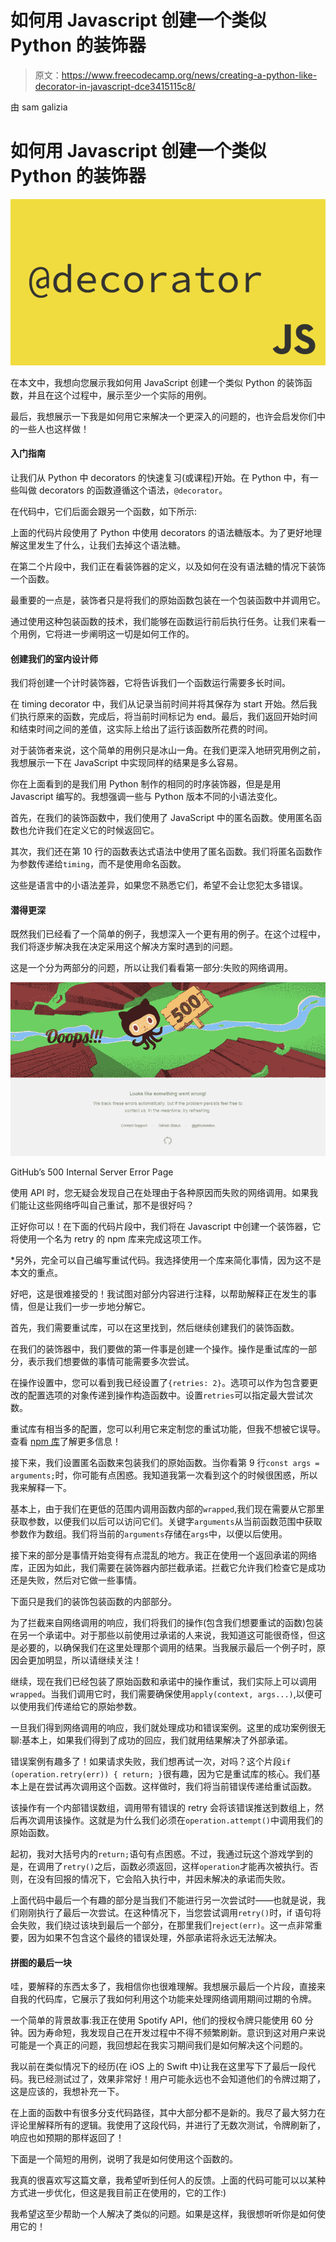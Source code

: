 # 如何用 Javascript 创建一个类似 Python 的装饰器

> 原文：<https://www.freecodecamp.org/news/creating-a-python-like-decorator-in-javascript-dce3415115c8/>

由 sam galizia

# 如何用 Javascript 创建一个类似 Python 的装饰器

![1*nIO9zHIGk94uWLQ-XwRd9g](img/994da15da9f17223ce8c188a7aab0046.png)

在本文中，我想向您展示我如何用 JavaScript 创建一个类似 Python 的装饰函数，并且在这个过程中，展示至少一个实际的用例。

最后，我想展示一下我是如何用它来解决一个更深入的问题的，也许会启发你们中的一些人也这样做！

#### 入门指南

让我们从 Python 中 decorators 的快速复习(或课程)开始。在 Python 中，有一些叫做 decorators 的函数遵循这个语法，`@decorator`。

在代码中，它们后面会跟另一个函数，如下所示:

上面的代码片段使用了 Python 中使用 decorators 的语法糖版本。为了更好地理解这里发生了什么，让我们去掉这个语法糖。

在第二个片段中，我们正在看装饰器的定义，以及如何在没有语法糖的情况下装饰一个函数。

最重要的一点是，装饰者只是将我们的原始函数包装在一个包装函数中并调用它。

通过使用这种包装函数的技术，我们能够在函数运行前后执行任务。让我们来看一个用例，它将进一步阐明这一切是如何工作的。

#### 创建我们的室内设计师

我们将创建一个计时装饰器，它将告诉我们一个函数运行需要多长时间。

在 timing decorator 中，我们从记录当前时间并将其保存为 start 开始。然后我们执行原来的函数，完成后，将当前时间标记为 end。最后，我们返回开始时间和结束时间之间的差值，这实际上给出了运行该函数所花费的时间。

对于装饰者来说，这个简单的用例只是冰山一角。在我们更深入地研究用例之前，我想展示一下在 JavaScript 中实现同样的结果是多么容易。

你在上面看到的是我们用 Python 制作的相同的时序装饰器，但是是用 Javascript 编写的。我想强调一些与 Python 版本不同的小语法变化。

首先，在我们的装饰函数中，我们使用了 JavaScript 中的匿名函数。使用匿名函数也允许我们在定义它的时候返回它。

其次，我们还在第 10 行的函数表达式语法中使用了匿名函数。我们将匿名函数作为参数传递给`timing`，而不是使用命名函数。

这些是语言中的小语法差异，如果您不熟悉它们，希望不会让您犯太多错误。

#### 潜得更深

既然我们已经看了一个简单的例子，我想深入一个更有用的例子。在这个过程中，我们将逐步解决我在决定采用这个解决方案时遇到的问题。

这是一个分为两部分的问题，所以让我们看看第一部分:失败的网络调用。

![1*1PHgY3g8dvTa-UtKJ6LUlg](img/1b769f72d4a89fe7d2bd324dd2ce7ab1.png)

GitHub’s 500 Internal Server Error Page

使用 API 时，您无疑会发现自己在处理由于各种原因而失败的网络调用。如果我们能让这些网络呼叫自己重试，那不是很好吗？

正好你可以！在下面的代码片段中，我们将在 Javascript 中创建一个装饰器，它将使用一个名为 retry 的 npm 库来完成这项工作。

*另外，完全可以自己编写重试代码。我选择使用一个库来简化事情，因为这不是本文的重点。

好吧，这是很难接受的！我试图对部分内容进行注释，以帮助解释正在发生的事情，但是让我们一步一步地分解它。

首先，我们需要重试库，可以在这里找到，然后继续创建我们的装饰函数。

在我们的装饰器中，我们要做的第一件事是创建一个操作。操作是重试库的一部分，表示我们想要做的事情可能需要多次尝试。

在操作设置中，您可以看到我已经设置了`{retries: 2}`。选项可以作为包含要更改的配置选项的对象传递到操作构造函数中。设置`retries`可以指定最大尝试次数。

重试库有相当多的配置，您可以利用它来定制您的重试功能，但我不想被它误导。查看 [npm 库](https://www.npmjs.com/package/retry)了解更多信息！

接下来，我们设置匿名函数来包装我们的原始函数。当你看第 9 行`const args = arguments;`时，你可能有点困惑。我知道我第一次看到这个的时候很困惑，所以我来解释一下。

基本上，由于我们在更低的范围内调用函数内部的`wrapped`,我们现在需要从它那里获取参数，以便我们以后可以访问它们。关键字`arguments`从当前函数范围中获取参数作为数组。我们将当前的`arguments`存储在`args`中，以便以后使用。

接下来的部分是事情开始变得有点混乱的地方。我正在使用一个返回承诺的网络库，正因为如此，我们需要在装饰器内部拦截承诺。拦截它允许我们检查它是成功还是失败，然后对它做一些事情。

下面只是我们的装饰包装函数的内部部分。

为了拦截来自网络调用的响应，我们将我们的操作(包含我们想要重试的函数)包装在另一个承诺中。对于那些以前使用过承诺的人来说，我知道这可能很奇怪，但这是必要的，以确保我们在这里处理那个调用的结果。当我展示最后一个例子时，原因会更加明显，所以请继续关注！

继续，现在我们已经包装了原始函数和承诺中的操作重试，我们实际上可以调用`wrapped`。当我们调用它时，我们需要确保使用`apply(context, args...)`,以便可以使用我们传递给它的原始参数。

一旦我们得到网络调用的响应，我们就处理成功和错误案例。这里的成功案例很无聊:基本上，如果我们得到了成功的回应，我们就用结果解决了外部承诺。

错误案例有趣多了！如果请求失败，我们想再试一次，对吗？这个片段`if (operation.retry(err)) { return; }`很有趣，因为它是重试库的核心。我们基本上是在尝试再次调用这个函数。这样做时，我们将当前错误传递给重试函数。

该操作有一个内部错误数组，调用带有错误的 retry 会将该错误推送到数组上，然后再次调用该操作。这就是为什么我们必须在`operation.attempt()`中调用我们的原始函数。

起初，我对大括号内的`return;`语句有点困惑。不过，我通过玩这个游戏学到的是，在调用了`retry()`之后，函数必须返回，这样`operation`才能再次被执行。否则，在没有回报的情况下，它会陷入执行中，并因未解决的承诺而失败。

上面代码中最后一个有趣的部分是当我们不能进行另一次尝试时——也就是说，我们刚刚执行了最后一次尝试。在这种情况下，当您尝试调用`retry()`时，if 语句将会失败，我们绕过该块到最后一个部分，在那里我们`reject(err)`。这一点非常重要，因为如果不包含这个最终的错误处理，外部承诺将永远无法解决。

#### 拼图的最后一块

哇，要解释的东西太多了，我相信你也很难理解。我想展示最后一个片段，直接来自我的代码库，它展示了我如何利用这个功能来处理网络调用期间过期的令牌。

一个简单的背景故事:我正在使用 Spotify API，他们的授权令牌只能使用 60 分钟。因为寿命短，我发现自己在开发过程中不得不频繁刷新。意识到这对用户来说可能是一个真正的问题，我回想起在我实习期间我们是如何解决这个问题的。

我以前在类似情况下的经历(在 iOS 上的 Swift 中)让我在这里写下了最后一段代码。我已经测试过了，效果非常好！用户可能永远也不会知道他们的令牌过期了，这是应该的，我想补充一下。

在上面的函数中有很多分支代码路径，其中大部分都不是新的。我尽了最大努力在评论里解释所有的逻辑。我使用了这段代码，并进行了无数次测试，令牌刷新了，响应也如预期的那样返回了！

下面是一个简短的用例，说明了我是如何使用这个函数的。

我真的很喜欢写这篇文章，我希望听到任何人的反馈。上面的代码可能可以以某种方式进一步优化，但这是我目前正在使用的，它的工作:)

我希望这至少帮助一个人解决了类似的问题。如果是这样，我很想听听你是如何使用它的！